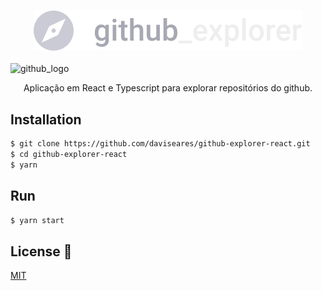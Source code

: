 

<h3 align="center">
<img alt="github_logo" src="./src/assets/github_logo.svg" />
</h3>

<span align="center">
<img alt="github_logo" src="./github/dashboard.png" />
</span>

<p align="center">Aplicação em React e Typescript para explorar repositórios do github.</p>

## Installation


```bash
$ git clone https://github.com/daviseares/github-explorer-react.git
$ cd github-explorer-react
$ yarn
```

## Run

```bash
$ yarn start
```


## License 📝
[MIT](https://choosealicense.com/licenses/mit/)
